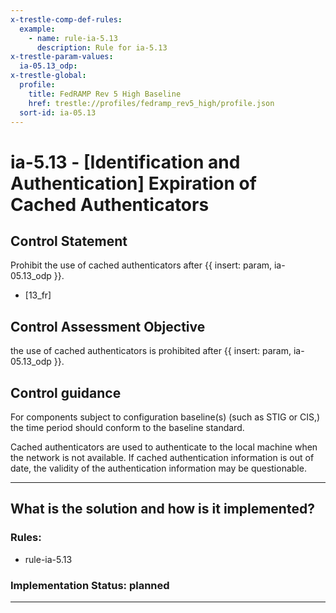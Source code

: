 ```yaml
---
x-trestle-comp-def-rules:
  example:
    - name: rule-ia-5.13
      description: Rule for ia-5.13
x-trestle-param-values:
  ia-05.13_odp:
x-trestle-global:
  profile:
    title: FedRAMP Rev 5 High Baseline
    href: trestle://profiles/fedramp_rev5_high/profile.json
  sort-id: ia-05.13
---
```


# ia-5.13 - \[Identification and Authentication\] Expiration of Cached Authenticators

## Control Statement

Prohibit the use of cached authenticators after {{ insert: param, ia-05.13_odp }}.

- \[13_fr\]

## Control Assessment Objective

the use of cached authenticators is prohibited after {{ insert: param, ia-05.13_odp }}.

## Control guidance

For components subject to configuration baseline(s) (such as STIG or CIS,) the time period should conform to the baseline standard.

Cached authenticators are used to authenticate to the local machine when the network is not available. If cached authentication information is out of date, the validity of the authentication information may be questionable.

______________________________________________________________________

## What is the solution and how is it implemented?

<!-- For implementation status enter one of: implemented, partial, planned, alternative, not-applicable -->

<!-- Note that the list of rules under ### Rules: is read-only and changes will not be captured after assembly to JSON -->

<!-- Add control implementation description here for control: ia-5.13 -->

### Rules:

  - rule-ia-5.13

### Implementation Status: planned

______________________________________________________________________

